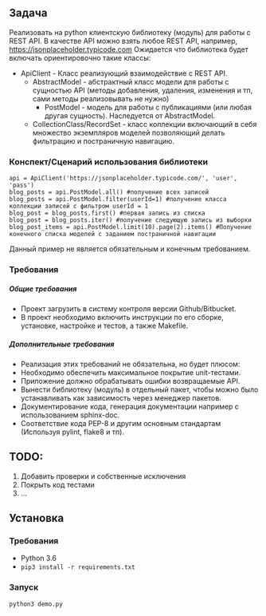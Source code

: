 ## Задача

Реализовать на python клиентскую библиотеку (модуль) для работы с REST API.
В качестве API можно взять любое REST API, например, https://jsonplaceholder.typicode.com
Ожидается что библиотека будет включать ориентировочно такие классы:

* ApiClient - Класс реализующий взаимодействие с REST API.
    * AbstractModel - абстрактный класс модели для работы с сущностью API (методы добавления, удаления, изменения и тп, сами методы реализовывать не нужно)
        * PostModel - модель для работы с публикациями (или любая другая сущность). Наследуется от AbstractModel.
    * CollectionClass/RecordSet - класс коллекции включающий в себя множество экземпляров моделей позволяющий делать фильтрацию и постраничную навигацию.

### Конспект/Сценарий использования библиотеки

```
api = ApiClient('https://jsonplaceholder.typicode.com/', 'user', 'pass')
blog_posts = api.PostModel.all() #получение всех записей
blog_posts = api.PostModel.filter(userId=1) #получение класса коллекции записей c фильтром userId = 1
blog_post = blog_posts.first() #первая запись из списка
blog_post = blog_posts.iter() #получение следующую запись из выборки
blog_post_items = api.PostModel.limit(10).page(2).items() #Получение конечного списка моделей с заданием постраничной навигации
```

Данный пример не является обязательным и конечным требованием.

### Требования

##### Общие требования

* Проект загрузить в систему контроля версии Github/Bitbucket.
* В проект необходимо включить инструкции по его сборке, установке, настройке и тестов, а также Makefile.

##### Дополнительные требования

* Реализация этих требований не обязательна, но будет плюсом:
* Необходимо обеспечить максимальное покрытие unit-тестами.
* Приложение должно обрабатывать ошибки возвращаемые API.
* Вынести библиотеку (модуль) в отдельный пакет, чтобы можно было устанавливать как зависимость через менеджер пакетов.
* Документирование кода, генерация документации например с использованием sphinx-doc.
* Соответствие кода PEP-8 и другим основным стандартам (Используя pylint, flake8 и тп).


## TODO:
1. Добавить проверки и собственные исключения
2. Покрыть код тестами
3. ...

## Установка

### Требования
* Python 3.6
* `pip3 install -r requirements.txt`


### Запуск
```
python3 demo.py
```
